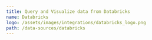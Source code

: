 ```yaml
---
title: Query and Visualize data from Databricks
name: Databricks
logo: /assets/images/integrations/databricks_logo.png
path: /data-sources/databricks
---
```

